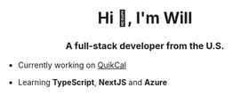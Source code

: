 <h1 align="center">Hi 👋, I'm Will</h1>
<h3 align="center">A full-stack developer from the U.S.</h3>

- Currently working on [QuikCal](https://github.com/will-zzz/QuikCal-Dashboard)

- Learning **TypeScript**, **NextJS** and **Azure**
